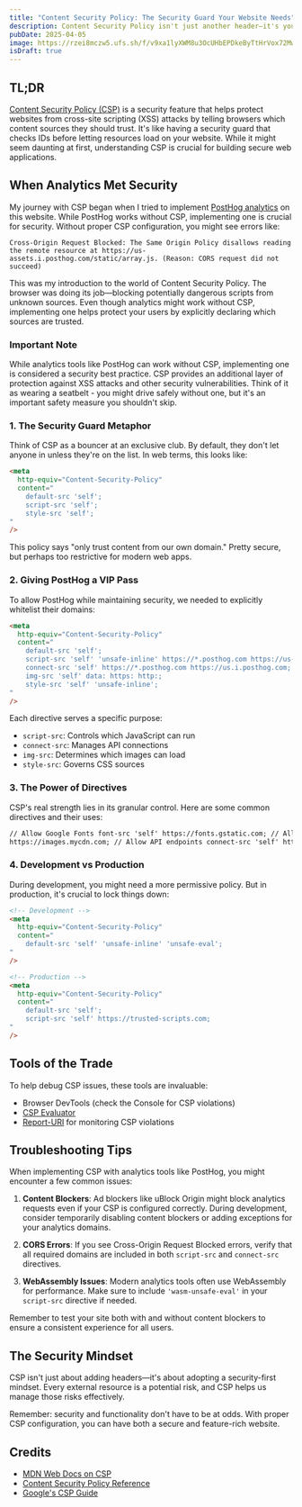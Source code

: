 ```yaml
---
title: "Content Security Policy: The Security Guard Your Website Needs"
description: Content Security Policy isn't just another header—it's your first line of defense against malicious code injection.
pubDate: 2025-04-05
image: https://rzei8mczw5.ufs.sh/f/v9xa1lyXWM8u3OcUHbEPDkeByTtHrVox72MwN9nh4RvQFZdl
isDraft: true
---
```


## TL;DR

[Content Security Policy (CSP)](https://developer.mozilla.org/en-US/docs/Web/HTTP/CSP) is a security feature that helps protect websites from cross-site scripting (XSS) attacks by telling browsers which content sources they should trust. It's like having a security guard that checks IDs before letting resources load on your website. While it might seem daunting at first, understanding CSP is crucial for building secure web applications.

## When Analytics Met Security

My journey with CSP began when I tried to implement [PostHog analytics](https://posthog.com/) on this website. While PostHog works without CSP, implementing one is crucial for security. Without proper CSP configuration, you might see errors like:

```
Cross-Origin Request Blocked: The Same Origin Policy disallows reading the remote resource at https://us-assets.i.posthog.com/static/array.js. (Reason: CORS request did not succeed)
```

This was my introduction to the world of Content Security Policy. The browser was doing its job—blocking potentially dangerous scripts from unknown sources. Even though analytics might work without CSP, implementing one helps protect your users by explicitly declaring which sources are trusted.

### Important Note

While analytics tools like PostHog can work without CSP, implementing one is considered a security best practice. CSP provides an additional layer of protection against XSS attacks and other security vulnerabilities. Think of it as wearing a seatbelt - you might drive safely without one, but it's an important safety measure you shouldn't skip.

### 1. The Security Guard Metaphor

Think of CSP as a bouncer at an exclusive club. By default, they don't let anyone in unless they're on the list. In web terms, this looks like:

```html
<meta
  http-equiv="Content-Security-Policy"
  content="
    default-src 'self';
    script-src 'self';
    style-src 'self';
"
/>

```

This policy says "only trust content from our own domain." Pretty secure, but perhaps too restrictive for modern web apps.

### 2. Giving PostHog a VIP Pass

To allow PostHog while maintaining security, we needed to explicitly whitelist their domains:

```html
<meta
  http-equiv="Content-Security-Policy"
  content="
    default-src 'self';
    script-src 'self' 'unsafe-inline' https://*.posthog.com https://us-assets.i.posthog.com;
    connect-src 'self' https://*.posthog.com https://us.i.posthog.com;
    img-src 'self' data: https: http:;
    style-src 'self' 'unsafe-inline';
"
/>

```

Each directive serves a specific purpose:

- `script-src`: Controls which JavaScript can run
- `connect-src`: Manages API connections
- `img-src`: Determines which images can load
- `style-src`: Governs CSS sources

### 3. The Power of Directives

CSP's real strength lies in its granular control. Here are some common directives and their uses:

```html
// Allow Google Fonts font-src 'self' https://fonts.gstatic.com; // Allow image CDN img-src 'self'
https://images.mycdn.com; // Allow API endpoints connect-src 'self' https://api.myservice.com;

```

### 4. Development vs Production

During development, you might need a more permissive policy. But in production, it's crucial to lock things down:

```html
<!-- Development -->
<meta
  http-equiv="Content-Security-Policy"
  content="
    default-src 'self' 'unsafe-inline' 'unsafe-eval';
"
/>

<!-- Production -->
<meta
  http-equiv="Content-Security-Policy"
  content="
    default-src 'self';
    script-src 'self' https://trusted-scripts.com;
"
/>

```

## Tools of the Trade

To help debug CSP issues, these tools are invaluable:

- Browser DevTools (check the Console for CSP violations)
- [CSP Evaluator](https://csp-evaluator.withgoogle.com/)
- [Report-URI](https://report-uri.com/) for monitoring CSP violations

## Troubleshooting Tips

When implementing CSP with analytics tools like PostHog, you might encounter a few common issues:

1. **Content Blockers**: Ad blockers like uBlock Origin might block analytics requests even if your CSP is configured correctly. During development, consider temporarily disabling content blockers or adding exceptions for your analytics domains.

2. **CORS Errors**: If you see Cross-Origin Request Blocked errors, verify that all required domains are included in both `script-src` and `connect-src` directives.

3. **WebAssembly Issues**: Modern analytics tools often use WebAssembly for performance. Make sure to include `'wasm-unsafe-eval'` in your `script-src` directive if needed.

Remember to test your site both with and without content blockers to ensure a consistent experience for all users.

## The Security Mindset

CSP isn't just about adding headers—it's about adopting a security-first mindset. Every external resource is a potential risk, and CSP helps us manage those risks effectively.

Remember: security and functionality don't have to be at odds. With proper CSP configuration, you can have both a secure and feature-rich website.

## Credits

- [MDN Web Docs on CSP](https://developer.mozilla.org/en-US/docs/Web/HTTP/CSP)
- [Content Security Policy Reference](https://content-security-policy.com/)
- [Google's CSP Guide](https://developers.google.com/web/fundamentals/security/csp)
